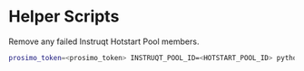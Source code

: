 # Helper Scripts

Remove any failed Instruqt Hotstart Pool members.

```sh
prosimo_token=<prosimo_token> INSTRUQT_POOL_ID=<HOTSTART_POOL_ID> python3 hotstart_prune.py
```
